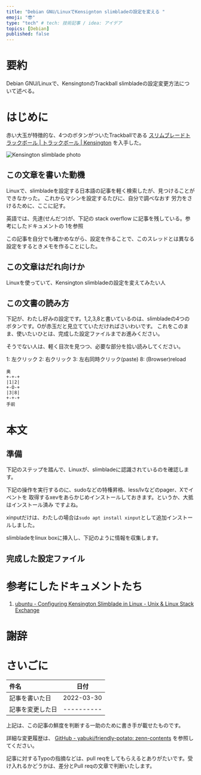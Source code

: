 ```yaml
---
title: "Debian GNU/LinuxでKensignton slimbladeの設定を変える "
emoji: "😎"
type: "tech" # tech: 技術記事 / idea: アイデア
topics: [Debian]
published: false
---
```

# 要約

Debian GNU/Linuxで、KensingtonのTrackball slimbladeの設定変更方法について述べる。

# はじめに

赤い大玉が特徴的な、4つのボタンがついたTrackballである 
[スリムブレードトラックボール | トラックボール | Kensington](https://www.kensington.com/ja-jp/p/%E8%A3%BD%E5%93%81/%E3%82%B3%E3%83%B3%E3%83%88%E3%83%AD%E3%83%BC%E3%83%AB/%E3%83%88%E3%83%A9%E3%83%83%E3%82%AF%E3%83%9C%E3%83%BC%E3%83%AB/%E3%82%B9%E3%83%AA%E3%83%A0%E3%83%96%E3%83%AC%E3%83%BC%E3%83%89%E3%83%88%E3%83%A9%E3%83%83%E3%82%AF%E3%83%9C%E3%83%BC%E3%83%AB/)
を入手した。

![Kensington slimblade photo](https://twitter.com/YukiharuYABUKI/status/1508984683123544066/photo/1)

## この文章を書いた動機

Linuxで、slimbladeを設定する日本語の記事を軽く検索したが、見つけることができなかった。
これからマシンを設定するたびに、自分で調べなおす 労力をさけるために、ここに記す。

英語では、先達(せんだつ)が、下記の stack overflow に記事を残している。参考にしたドキュメントの 1を参照

この記事を自分でも確かめながら、設定を作ることで、このスレッドとは異なる設定をするときメモを作ることにした。

## この文章はだれ向けか

Linuxを使っていて、Kensington slimbladeの設定を変えてみたい人

## この文書の読み方

下記が、わたし好みの設定です。1,2,3,8と書いているのは、slimbladeの4つのボタンです。Oが赤玉だと見立てていただければさいわいです。
これをこのまま、使いたいひとは、完成した設定ファイルまでお進みください。


そうでない人は、軽く目次を見つつ、必要な部分を拾い読みしてください。



1: 左クリック
2: 右クリック
3: 左右同時クリック(paste)
8: (Browser)reload

```text
奥
+-+-+
|1|2|
+-O-+
|3|8|
+-+-+
手前
```


# 本文

## 準備

下記のステップを踏んで、Linuxが、slimbladeに認識されているのを確認します。

下記の操作を実行するのに、sudoなどの特権昇格、less/lvなどのpager、Xでイベントを
取得するxevをあらかじめインストールしておきます。というか、大抵はインストール済み
ですよね。

xinputだけは、わたしの場合は`sudo apt install xinput`として追加インストールしました。


slimbladeをlinux boxに挿入し、下記のように情報を収集します。


## 完成した設定ファイル

# 参考にしたドキュメントたち

1. [ubuntu - Configuring Kensington Slimblade in Linux - Unix &amp; Linux Stack Exchange](https://unix.stackexchange.com/questions/453069/configuring-kensington-slimblade-in-linux "ubuntu - Configuring Kensington Slimblade in Linux - Unix &amp; Linux Stack Exchange")

# 謝辞


# さいごに

|     件名       |   日付   |
|:----           |:----:|
|記事を書いた日  |2022-03-30|
|記事を変更した日|----------|

上記は、この記事の鮮度を判断する一助のために書き手が載せたものです。

詳細な変更履歴は、 [GitHub - yabuki/friendly-potato: zenn-contents](https://github.com/yabuki/friendly-potato) を参照してください。

記事に対するTypoの指摘などは、pull reqをしてもらえるとありがたいです。受け入れるかどうかは、差分とPull reqの文章で判断いたします。

<!-- 文章の目的は何か -->
  <!-- 読み手に何の情報を伝えるのか -->
  <!-- 読んだひとにどういう行動をしてもらいたいのか -->
<!-- だれに向けての文章か -->
<!-- この文章の肝はどこか -->
